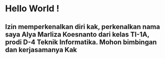 <!DOCTYPE html>
<html>
    <head>
        <title>Absensi</title>
    </head>
    <body>
        <h1>Hello World !</h1>
		<h2>Izin memperkenalkan diri kak, perkenalkan nama saya Alya Marliza Koesnanto dari kelas TI-1A, prodi D-4 Teknik Informatika. Mohon bimbingan dan kerjasamanya Kak</h2>
    </body>
</html>